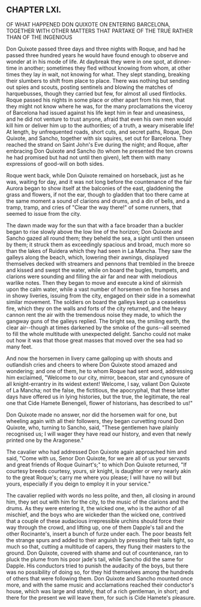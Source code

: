## CHAPTER LXI.

OF WHAT HAPPENED DON QUIXOTE ON ENTERING BARCELONA, TOGETHER WITH OTHER
MATTERS THAT PARTAKE OF THE TRUE RATHER THAN OF THE INGENIOUS


Don Quixote passed three days and three nights with Roque, and had he
passed three hundred years he would have found enough to observe and
wonder at in his mode of life. At daybreak they were in one spot, at
dinner-time in another; sometimes they fled without knowing from whom, at
other times they lay in wait, not knowing for what. They slept standing,
breaking their slumbers to shift from place to place. There was nothing
but sending out spies and scouts, posting sentinels and blowing the
matches of harquebusses, though they carried but few, for almost all used
flintlocks. Roque passed his nights in some place or other apart from his
men, that they might not know where he was, for the many proclamations
the viceroy of Barcelona had issued against his life kept him in fear and
uneasiness, and he did not venture to trust anyone, afraid that even his
own men would kill him or deliver him up to the authorities; of a truth,
a weary miserable life! At length, by unfrequented roads, short cuts, and
secret paths, Roque, Don Quixote, and Sancho, together with six squires,
set out for Barcelona. They reached the strand on Saint John's Eve during
the night; and Roque, after embracing Don Quixote and Sancho (to whom he
presented the ten crowns he had promised but had not until then given),
left them with many expressions of good-will on both sides.

Roque went back, while Don Quixote remained on horseback, just as he was,
waiting for day, and it was not long before the countenance of the fair
Aurora began to show itself at the balconies of the east, gladdening the
grass and flowers, if not the ear, though to gladden that too there came
at the same moment a sound of clarions and drums, and a din of bells, and
a tramp, tramp, and cries of "Clear the way there!" of some runners, that
seemed to issue from the city.

The dawn made way for the sun that with a face broader than a buckler
began to rise slowly above the low line of the horizon; Don Quixote and
Sancho gazed all round them; they beheld the sea, a sight until then
unseen by them; it struck them as exceedingly spacious and broad, much
more so than the lakes of Ruidera which they had seen in La Mancha. They
saw the galleys along the beach, which, lowering their awnings, displayed
themselves decked with streamers and pennons that trembled in the breeze
and kissed and swept the water, while on board the bugles, trumpets, and
clarions were sounding and filling the air far and near with melodious
warlike notes. Then they began to move and execute a kind of skirmish
upon the calm water, while a vast number of horsemen on fine horses and
in showy liveries, issuing from the city, engaged on their side in a
somewhat similar movement. The soldiers on board the galleys kept up a
ceaseless fire, which they on the walls and forts of the city returned,
and the heavy cannon rent the air with the tremendous noise they made, to
which the gangway guns of the galleys replied. The bright sea, the
smiling earth, the clear air--though at times darkened by the smoke of
the guns--all seemed to fill the whole multitude with unexpected delight.
Sancho could not make out how it was that those great masses that moved
over the sea had so many feet.

And now the horsemen in livery came galloping up with shouts and
outlandish cries and cheers to where Don Quixote stood amazed and
wondering; and one of them, he to whom Roque had sent word, addressing
him exclaimed, "Welcome to our city, mirror, beacon, star and cynosure of
all knight-errantry in its widest extent! Welcome, I say, valiant Don
Quixote of La Mancha; not the false, the fictitious, the apocryphal, that
these latter days have offered us in lying histories, but the true, the
legitimate, the real one that Cide Hamete Benengeli, flower of
historians, has described to us!"

Don Quixote made no answer, nor did the horsemen wait for one, but
wheeling again with all their followers, they began curvetting round Don
Quixote, who, turning to Sancho, said, "These gentlemen have plainly
recognised us; I will wager they have read our history, and even that
newly printed one by the Aragonese."

The cavalier who had addressed Don Quixote again approached him and said,
"Come with us, Senor Don Quixote, for we are all of us your servants and
great friends of Roque Guinart's;" to which Don Quixote returned, "If
courtesy breeds courtesy, yours, sir knight, is daughter or very nearly
akin to the great Roque's; carry me where you please; I will have no will
but yours, especially if you deign to employ it in your service."

The cavalier replied with words no less polite, and then, all closing in
around him, they set out with him for the city, to the music of the
clarions and the drums. As they were entering it, the wicked one, who is
the author of all mischief, and the boys who are wickeder than the wicked
one, contrived that a couple of these audacious irrepressible urchins
should force their way through the crowd, and lifting up, one of them
Dapple's tail and the other Rocinante's, insert a bunch of furze under
each. The poor beasts felt the strange spurs and added to their anguish
by pressing their tails tight, so much so that, cutting a multitude of
capers, they flung their masters to the ground. Don Quixote, covered with
shame and out of countenance, ran to pluck the plume from his poor jade's
tail, while Sancho did the same for Dapple. His conductors tried to
punish the audacity of the boys, but there was no possibility of doing
so, for they hid themselves among the hundreds of others that were
following them. Don Quixote and Sancho mounted once more, and with the
same music and acclamations reached their conductor's house, which was
large and stately, that of a rich gentleman, in short; and there for the
present we will leave them, for such is Cide Hamete's pleasure.





